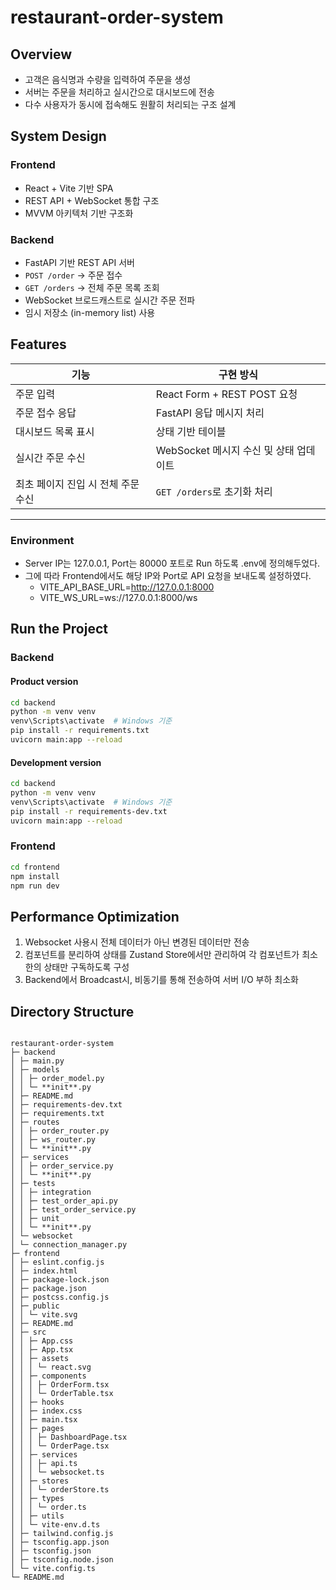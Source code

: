# restaurant-order-system

## Overview

- 고객은 음식명과 수량을 입력하여 주문을 생성
- 서버는 주문을 처리하고 실시간으로 대시보드에 전송
- 다수 사용자가 동시에 접속해도 원활히 처리되는 구조 설계

## System Design

### Frontend

- React + Vite 기반 SPA
- REST API + WebSocket 통합 구조
- MVVM 아키텍처 기반 구조화

### Backend

- FastAPI 기반 REST API 서버
- `POST /order` → 주문 접수
- `GET /orders` → 전체 주문 목록 조회
- WebSocket 브로드캐스트로 실시간 주문 전파
- 임시 저장소 (in-memory list) 사용

## Features

| 기능                               | 구현 방식                              |
| ---------------------------------- | -------------------------------------- |
| 주문 입력                          | React Form + REST POST 요청            |
| 주문 접수 응답                     | FastAPI 응답 메시지 처리               |
| 대시보드 목록 표시                 | 상태 기반 테이블                       |
| 실시간 주문 수신                   | WebSocket 메시지 수신 및 상태 업데이트 |
| 최초 페이지 진입 시 전체 주문 수신 | `GET /orders`로 초기화 처리            |

---

### Environment

- Server IP는 127.0.0.1, Port는 80000 포트로 Run 하도록 .env에 정의해두었다.
- 그에 따라 Frontend에서도 해당 IP와 Port로 API 요청을 보내도록 설정하였다.
  - VITE_API_BASE_URL=http://127.0.0.1:8000
  - VITE_WS_URL=ws://127.0.0.1:8000/ws

## Run the Project

### Backend

#### Product version

```bash
cd backend
python -m venv venv
venv\Scripts\activate  # Windows 기준
pip install -r requirements.txt
uvicorn main:app --reload
```

#### Development version

```bash
cd backend
python -m venv venv
venv\Scripts\activate  # Windows 기준
pip install -r requirements-dev.txt
uvicorn main:app --reload
```

### Frontend

```bash
cd frontend
npm install
npm run dev
```

## Performance Optimization

1. Websocket 사용시 전체 데이터가 아닌 변경된 데이터만 전송
2. 컴포넌트를 분리하여 상태를 Zustand Store에서만 관리하여 각 컴포넌트가 최소한의 상태만 구독하도록 구성
3. Backend에서 Broadcast시, 비동기를 통해 전송하여 서버 I/O 부하 최소화

## Directory Structure

```

restaurant-order-system
├─ backend
│ ├─ main.py
│ ├─ models
│ │ ├─ order_model.py
│ │ └─ **init**.py
│ ├─ README.md
│ ├─ requirements-dev.txt
│ ├─ requirements.txt
│ ├─ routes
│ │ ├─ order_router.py
│ │ ├─ ws_router.py
│ │ └─ **init**.py
│ ├─ services
│ │ ├─ order_service.py
│ │ └─ **init**.py
│ ├─ tests
│ │ ├─ integration
│ │ ├─ test_order_api.py
│ │ ├─ test_order_service.py
│ │ ├─ unit
│ │ └─ **init**.py
│ └─ websocket
│ └─ connection_manager.py
├─ frontend
│ ├─ eslint.config.js
│ ├─ index.html
│ ├─ package-lock.json
│ ├─ package.json
│ ├─ postcss.config.js
│ ├─ public
│ │ └─ vite.svg
│ ├─ README.md
│ ├─ src
│ │ ├─ App.css
│ │ ├─ App.tsx
│ │ ├─ assets
│ │ │ └─ react.svg
│ │ ├─ components
│ │ │ ├─ OrderForm.tsx
│ │ │ └─ OrderTable.tsx
│ │ ├─ hooks
│ │ ├─ index.css
│ │ ├─ main.tsx
│ │ ├─ pages
│ │ │ ├─ DashboardPage.tsx
│ │ │ └─ OrderPage.tsx
│ │ ├─ services
│ │ │ ├─ api.ts
│ │ │ └─ websocket.ts
│ │ ├─ stores
│ │ │ └─ orderStore.ts
│ │ ├─ types
│ │ │ └─ order.ts
│ │ ├─ utils
│ │ └─ vite-env.d.ts
│ ├─ tailwind.config.js
│ ├─ tsconfig.app.json
│ ├─ tsconfig.json
│ ├─ tsconfig.node.json
│ └─ vite.config.ts
└─ README.md

```

```

```
